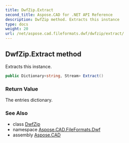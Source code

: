```yaml
---
title: DwfZip.Extract
second_title: Aspose.CAD for .NET API Reference
description: DwfZip method. Extracts this instance
type: docs
weight: 20
url: /net/aspose.cad.fileformats.dwf/dwfzip/extract/
---
```

## DwfZip.Extract method

Extracts this instance.

```csharp
public Dictionary<string, Stream> Extract()
```

### Return Value

The entries dictionary.

### See Also

* class [DwfZip](../)
* namespace [Aspose.CAD.FileFormats.Dwf](../../dwfzip/)
* assembly [Aspose.CAD](../../../)


